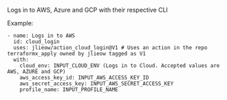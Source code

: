 Logs in to AWS, Azure and GCP with their respective CLI

Example:

```
- name: Logs in to AWS
  id: cloud_login
  uses: jlieow/action_cloud_login@V1 # Uses an action in the repo terraformx_apply owned by jlieow tagged as V1
  with:
    cloud_env: INPUT_CLOUD_ENV (Logs in to Cloud. Accepted values are AWS, AZURE and GCP) 
    aws_access_key_id: INPUT_AWS_ACCESS_KEY_ID
    aws_secret_access_key: INPUT_AWS_SECRET_ACCESS_KEY
    profile_name: INPUT_PROFILE_NAME
```
